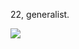 22, generalist. 

![](https://komarev.com/ghpvc/?username=bharathkumaarr&style=pixel&abbreviated=true)
